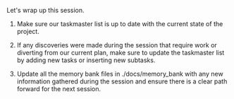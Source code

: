 Let's wrap up this session.

1. Make sure our taskmaster list is up to date with the current state of the project.

2. If any discoveries were made during the session that require work or diverting from our current plan, make sure to update the taskmaster list by adding new tasks or inserting new subtasks.

3. Update all the memory bank files in ./docs/memory_bank with any new information gathered during the session and ensure there is a clear path forward for the next session.
